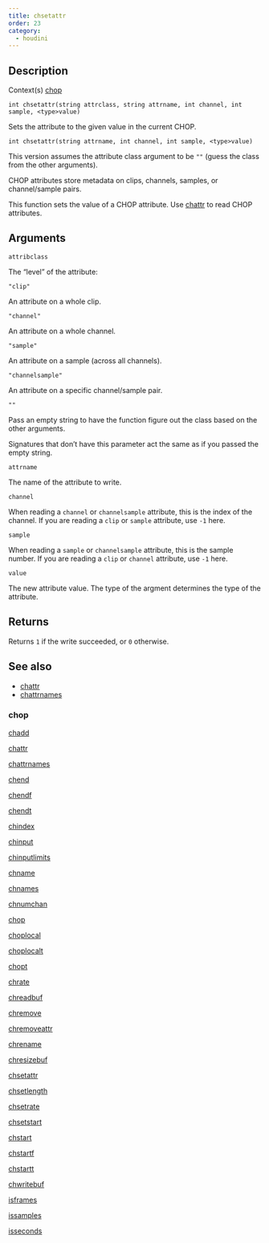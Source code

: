 ```yaml
---
title: chsetattr
order: 23
category:
  - houdini
---
```


## Description

Context(s) [chop](../contexts/chop.html)

`int chsetattr(string attrclass, string attrname, int channel, int sample, <type>value)`

Sets the attribute to the given value in the current CHOP.

`int chsetattr(string attrname, int channel, int sample, <type>value)`

This version assumes the attribute class argument to be `""` (guess the class
from the other arguments).

CHOP attributes store metadata on clips, channels, samples, or channel/sample
pairs.

This function sets the value of a CHOP attribute. Use [chattr](chattr.html "Reads from a CHOP attribute.") to read CHOP attributes.

## Arguments

`attribclass`

The “level” of the attribute:

`"clip"`

An attribute on a whole clip.

`"channel"`

An attribute on a whole channel.

`"sample"`

An attribute on a sample (across all channels).

`"channelsample"`

An attribute on a specific channel/sample pair.

`""`

Pass an empty string to have the function figure out the class based on the
other arguments.

Signatures that don’t have this parameter act the same as if you passed the
empty string.

`attrname`

The name of the attribute to write.

`channel`

When reading a `channel` or `channelsample` attribute, this is the index of
the channel. If you are reading a `clip` or `sample` attribute, use `-1` here.

`sample`

When reading a `sample` or `channelsample` attribute, this is the sample
number. If you are reading a `clip` or `channel` attribute, use `-1` here.

`value`

The new attribute value. The type of the argment determines the type of the
attribute.

## Returns

Returns `1` if the write succeeded, or `0` otherwise.

## See also

- [chattr ](chattr.html)
- [chattrnames ](chattrnames.html)

### chop

[chadd ](chadd.html)

[chattr ](chattr.html)

[chattrnames ](chattrnames.html)

[chend ](chend.html)

[chendf ](chendf.html)

[chendt ](chendt.html)

[chindex ](chindex.html)

[chinput ](chinput.html)

[chinputlimits ](chinputlimits.html)

[chname ](chname.html)

[chnames ](chnames.html)

[chnumchan ](chnumchan.html)

[chop ](chop.html)

[choplocal ](choplocal.html)

[choplocalt ](choplocalt.html)

[chopt ](chopt.html)

[chrate ](chrate.html)

[chreadbuf ](chreadbuf.html)

[chremove ](chremove.html)

[chremoveattr ](chremoveattr.html)

[chrename ](chrename.html)

[chresizebuf ](chresizebuf.html)

[chsetattr ](chsetattr.html)

[chsetlength ](chsetlength.html)

[chsetrate ](chsetrate.html)

[chsetstart ](chsetstart.html)

[chstart ](chstart.html)

[chstartf ](chstartf.html)

[chstartt ](chstartt.html)

[chwritebuf ](chwritebuf.html)

[isframes ](isframes.html)

[issamples ](issamples.html)

[isseconds ](isseconds.html)
